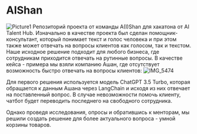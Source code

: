 # AIShan
![Picture1](https://github.com/TrybinD/AIShan/assets/56271473/43527ef4-6615-4c9f-9404-8277b3d356ab)
Репозиторий проекта от команды A(I)Shan для хакатона от AI Talent Hub. 
Изначально в качестве проекта был сделан помощник-консультант, который понимает текст и голос человека и при этом также может отвечать на вопросы клиентов как голосом, так и текстом. 
Наше исходное решение подходит для любого бизнеса, где сотрудникам приходится отвечать на рутинные вопросы. В качестве кейса - примера мы взяли компанию Ашан, где отсутствует возможность быстро отвечать на вопросы клиентов:
![IMG_5474](https://github.com/TrybinD/AIShan/assets/56271473/b6ca99e6-b93f-4dce-8e56-ac8677f3c9d0)

Для первого решения используется модель ChatGPT 3.5 Turbo, которая обращается к данным Ашана через LangChain и исходя из них отвечает на поставленный вопрос. В случае невозможности помочь клиенту, чатбот будет переводить последнего на свободного сотрудника.

Однако проведя исследования, опросы и обратившись к менторам, мы решили создать решение для более актуального вопроса - умной корзины товаров. 
